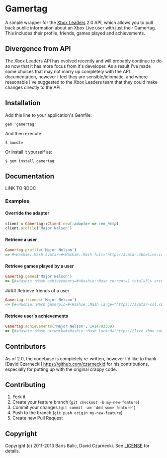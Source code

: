 # Gamertag

A simple wrapper for the [Xbox Leaders](https://www.xboxleaders.com/) 2.0 API, which allows you to pull back public information about an Xbox Live user with just their Gamertag.  This includes their profile, friends, games played and achievements.

## Divergence from API

The Xbox Leaders API has evolved recently and will probably continue to do so now that it has more focus from it's developer.  As a result I've made some choices that may not marry up completely with the API documentation, however I feel they are sensible/idiomatic, and where reasonable I've suggested to the Xbox Leaders team that they could make changes directly to the API.


## Installation

Add this line to your application's Gemfile:

    gem 'gamertag'

And then execute:

    $ bundle

Or install it yourself as:

    $ gem install gamertag


## Documentation

LINK TO RDOC

### Examples

#### Override the adapter

```ruby
client = Gamertag::Client.new(:adapter => :em_http)
client.profile('Major Nelson')
```

#### Retrieve a user

```ruby
Gamertag.profile('Major Nelson')
=> #<Hashie::Mash avatar=#<Hashie::Mash full="http://avatar.xboxlive.com/avatar/Major Nelson/avatar-body.png" large="http://avatar.xboxlive.com/avatar/Major Nelson/avatarpic-l.png" small="http://avatar.xboxlive.com/avatar/Major Nelson/avatarpic-s.png"> badges=#<Hashie::Mash kinect_launch_team=true nxe_launch_team=true xbox_launch_team=true> biography="" freshness="new" gamerscore=63937 gamertag="Major Nelson" location="" motto="" name="" online=false presence="Last seen 1 minute ago playing Xbox.com" recent_activity=[#<Hashie::Mash achievements=#<Hashie::Mash current=36 total=69> artwork=#<Hashie::Mash large="http://download.xbox.com/content/images/66acd000-77fe-1000-9115-d8025454087c/1033/boxartlg.jpg" small="http://download.xbox.com/content/images/66acd000-77fe-1000-9115-d8025454087c/1033/boxartsm.jpg"> gamerscore=#<Hashie::Mash current=770 total=1625> id=1414793340 is_app=false last_played="1372305965" progress=52.2 title="Borderlands 2">, #<Hashie::Mash achievements=#<Hashie::Mash current=43 total=76> artwork=#<Hashie::Mash large="http://download.xbox.com/content/images/66acd000-77fe-1000-9115-d8024d530919/1033/boxartlg.jpg" small="http://download.xbox.com/content/images/66acd000-77fe-1000-9115-d8024d530919/1033/boxartsm.jpg"> gamerscore=#<Hashie::Mash current=825 total=1750> id=1297287449 is_app=false last_played="1372216446" progress=56.6 title="Halo 4">, #<Hashie::Mash achievements=#<Hashie::Mash current=28 total=63> artwork=#<Hashie::Mash large="http://download.xbox.com/content/images/66acd000-77fe-1000-9115-d80245410950/1033/boxartlg.jpg" small="http://download.xbox.com/content/images/66acd000-77fe-1000-9115-d80245410950/1033/boxartsm.jpg"> gamerscore=#<Hashie::Mash current=680 total=1600> id=1161890128 is_app=false last_played="1372131482" progress=44.4 title="Battlefield 3">, #<Hashie::Mash achievements=#<Hashie::Mash current=0 total=0> artwork=#<Hashie::Mash large="http://download.xbox.com/content/images/66acd000-77fe-1000-9115-d8025848085b/1033/boxartlg.jpg" small="http://download.xbox.com/content/images/66acd000-77fe-1000-9115-d8025848085b/1033/boxartsm.jpg"> gamerscore=#<Hashie::Mash current=0 total=0> id=1481115739 is_app=true last_played="1371965964" progress=0 title="Xbox Music and Video">, #<Hashie::Mash achievements=#<Hashie::Mash current=0 total=0> artwork=#<Hashie::Mash large="http://download.xbox.com/content/images/66acd000-77fe-1000-9115-d8024d530a1b/1033/boxartlg.jpg" small="http://download.xbox.com/content/images/66acd000-77fe-1000-9115-d8024d530a1b/1033/boxartsm.jpg"> gamerscore=#<Hashie::Mash current=0 total=0> id=1297287707 is_app=true last_played="1371335033" progress=0 title="Live Event Player">] reputation=20 tier="gold">
```

#### Retrieve games played by a user

```ruby
Gamertag.games('Major Nelson')
=> [#<Hashie::Mash achievements=#<Hashie::Mash current=1 total=31> artwork=#<Hashie::Mash large="http://download.xbox.com/content/images/66acd000-77fe-1000-9115-d802415607d3/1033/boxartlg.jpg" small="http://download.xbox.com/content/images/66acd000-77fe-1000-9115-d802415607d3/1033/boxartsm.jpg"> gamerscore=#<Hashie::Mash current=5 total=1000> id=1096157139 is_app=false last_played="1132028299" progress=3.2 title="Gun">, …]
```

#### Retrieve friends of a user

```ruby
Gamertag.friends('Major Nelson')
=> [#<Hashie::Mash gamerpic=#<Hashie::Mash large="https://avatar-ssl.xboxlive.com/avatar/allad1nsane/avatarpic-s.png" small="https://avatar-ssl.xboxlive.com/avatar/allad1nsane/avatarpic-l.png"> gamerscore=21080 gamertag="allad1nsane" last_seen="1371973384" online=false status="Last seen 6/23/2013 playing Max Payne 3">, …]
```

#### Retrieve user's achievements

```ruby
Gamertag.achievements('Major Nelson', 1414793309)
=> [#<Hashie::Mash artwork=#<Hashie::Mash locked="https://live.xbox.com/tiles/4g/ym/0zc8P2NhbC9GWxoEGlxTWTVkL2FjaC8wL2EyAAAAAVBQUPyJDP4=.jpg" unlocked=""> description="Kill 20 enemies by knocking them off Columbia." gamerscore=25 id=36 secret=false title="Bon Voyage" unlock_date="1368255380" unlocked=true>, …]
```


## Contributors

As of 2.0, the codebase is completely re-written, however I'd like to thank [David Czarnecki] https://github.com/czarneckid for his contributions, especially for putting up with the original crappy code.

## Contributing

1. Fork it
2. Create your feature branch (`git checkout -b my-new-feature`)
3. Commit your changes (`git commit -am 'Add some feature'`)
4. Push to the branch (`git push origin my-new-feature`)
5. Create new Pull Request

## Copyright

Copyright (c) 2011-2013 Baris Balic, David Czarnecki.
See [LICENSE][] for details.

[license]: LICENSE.md